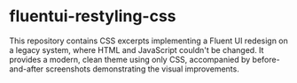 # fluentui-restyling-css
This repository contains CSS excerpts implementing a Fluent UI redesign on a legacy system, where HTML and JavaScript couldn't be changed. It provides a modern, clean theme using only CSS, accompanied by before-and-after screenshots demonstrating the visual improvements.
